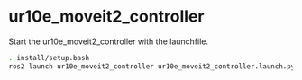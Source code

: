 # ur10e_moveit2_controller
Start the ur10e_moveit2_controller with the launchfile.

```bash
. install/setup.bash
ros2 launch ur10e_moveit2_controller ur10e_moveit2_controller.launch.py
```
